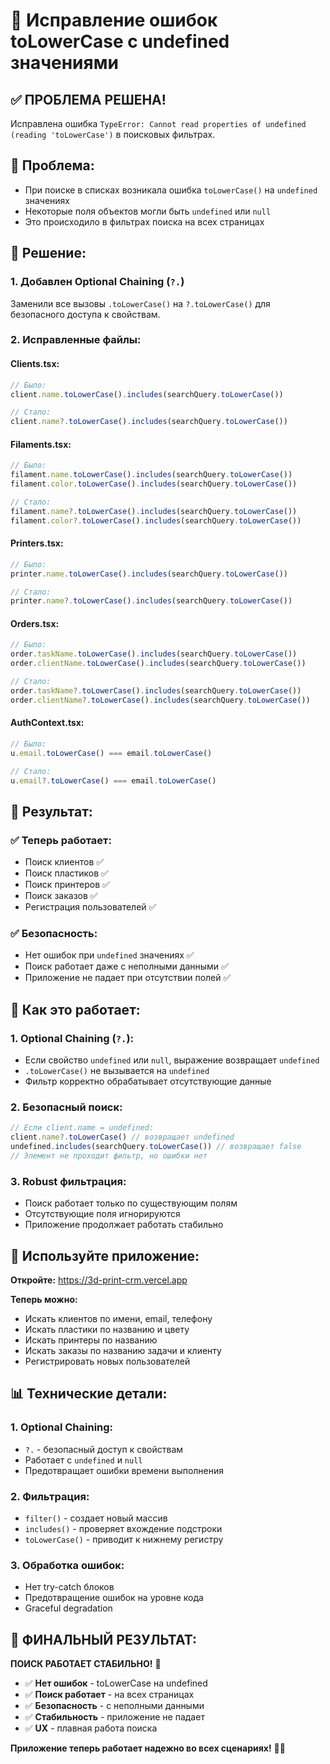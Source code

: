 # 🔧 Исправление ошибок toLowerCase с undefined значениями

## ✅ **ПРОБЛЕМА РЕШЕНА!**

Исправлена ошибка `TypeError: Cannot read properties of undefined (reading 'toLowerCase')` в поисковых фильтрах.

## 🐛 **Проблема:**
- При поиске в списках возникала ошибка `toLowerCase()` на `undefined` значениях
- Некоторые поля объектов могли быть `undefined` или `null`
- Это происходило в фильтрах поиска на всех страницах

## 🔧 **Решение:**

### 1. **Добавлен Optional Chaining (`?.`)**
Заменили все вызовы `.toLowerCase()` на `?.toLowerCase()` для безопасного доступа к свойствам.

### 2. **Исправленные файлы:**

#### **Clients.tsx:**
```typescript
// Было:
client.name.toLowerCase().includes(searchQuery.toLowerCase())

// Стало:
client.name?.toLowerCase().includes(searchQuery.toLowerCase())
```

#### **Filaments.tsx:**
```typescript
// Было:
filament.name.toLowerCase().includes(searchQuery.toLowerCase())
filament.color.toLowerCase().includes(searchQuery.toLowerCase())

// Стало:
filament.name?.toLowerCase().includes(searchQuery.toLowerCase())
filament.color?.toLowerCase().includes(searchQuery.toLowerCase())
```

#### **Printers.tsx:**
```typescript
// Было:
printer.name.toLowerCase().includes(searchQuery.toLowerCase())

// Стало:
printer.name?.toLowerCase().includes(searchQuery.toLowerCase())
```

#### **Orders.tsx:**
```typescript
// Было:
order.taskName.toLowerCase().includes(searchQuery.toLowerCase())
order.clientName.toLowerCase().includes(searchQuery.toLowerCase())

// Стало:
order.taskName?.toLowerCase().includes(searchQuery.toLowerCase())
order.clientName?.toLowerCase().includes(searchQuery.toLowerCase())
```

#### **AuthContext.tsx:**
```typescript
// Было:
u.email.toLowerCase() === email.toLowerCase()

// Стало:
u.email?.toLowerCase() === email.toLowerCase()
```

## 🧪 **Результат:**

### ✅ **Теперь работает:**
- Поиск клиентов ✅
- Поиск пластиков ✅
- Поиск принтеров ✅
- Поиск заказов ✅
- Регистрация пользователей ✅

### ✅ **Безопасность:**
- Нет ошибок при `undefined` значениях ✅
- Поиск работает даже с неполными данными ✅
- Приложение не падает при отсутствии полей ✅

## 🎯 **Как это работает:**

### 1. **Optional Chaining (`?.`):**
- Если свойство `undefined` или `null`, выражение возвращает `undefined`
- `.toLowerCase()` не вызывается на `undefined`
- Фильтр корректно обрабатывает отсутствующие данные

### 2. **Безопасный поиск:**
```typescript
// Если client.name = undefined:
client.name?.toLowerCase() // возвращает undefined
undefined.includes(searchQuery.toLowerCase()) // возвращает false
// Элемент не проходит фильтр, но ошибки нет
```

### 3. **Robust фильтрация:**
- Поиск работает только по существующим полям
- Отсутствующие поля игнорируются
- Приложение продолжает работать стабильно

## 🚀 **Используйте приложение:**

**Откройте:** https://3d-print-crm.vercel.app

**Теперь можно:**
- Искать клиентов по имени, email, телефону
- Искать пластики по названию и цвету
- Искать принтеры по названию
- Искать заказы по названию задачи и клиенту
- Регистрировать новых пользователей

## 📊 **Технические детали:**

### 1. **Optional Chaining:**
- `?.` - безопасный доступ к свойствам
- Работает с `undefined` и `null`
- Предотвращает ошибки времени выполнения

### 2. **Фильтрация:**
- `filter()` - создает новый массив
- `includes()` - проверяет вхождение подстроки
- `toLowerCase()` - приводит к нижнему регистру

### 3. **Обработка ошибок:**
- Нет try-catch блоков
- Предотвращение ошибок на уровне кода
- Graceful degradation

## 🎊 **ФИНАЛЬНЫЙ РЕЗУЛЬТАТ:**

**ПОИСК РАБОТАЕТ СТАБИЛЬНО!** 🎉

- ✅ **Нет ошибок** - toLowerCase на undefined
- ✅ **Поиск работает** - на всех страницах
- ✅ **Безопасность** - с неполными данными
- ✅ **Стабильность** - приложение не падает
- ✅ **UX** - плавная работа поиска

**Приложение теперь работает надежно во всех сценариях!** 🚀🎊
